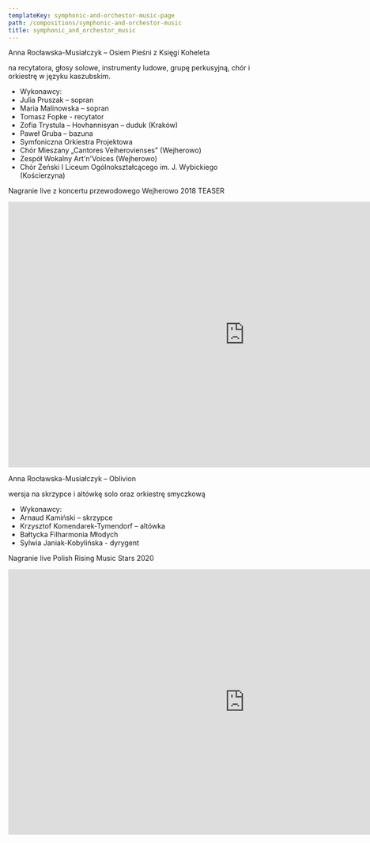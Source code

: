 ```yaml
---
templateKey: symphonic-and-orchestor-music-page
path: /compositions/symphonic-and-orchestor-music
title: symphonic_and_orchestor_music
---
```

<div class="wrapper container">
    <div class="row center-xs">
        <div class="col-xs-12 col-md-6">
            <div class="box works-box">
                <p class="works__title">Anna Rocławska-Musiałczyk –  Osiem Pieśni z Księgi Koheleta</p>
                <p class="works__subtitle">na recytatora, głosy solowe, instrumenty ludowe, grupę perkusyjną, chór i orkiestrę w języku kaszubskim.</p>
                <ul class="works__performers">
                    <li class="works__performers--title">Wykonawcy:</li>
                    <li>Julia Pruszak – sopran</li>
                    <li>Maria Malinowska – sopran</li>
                    <li>Tomasz Fopke - recytator</li>
                    <li>Zofia Trystula – Hovhannisyan – duduk (Kraków)</li>
                    <li>Paweł Gruba – bazuna</li>
                    <li>Symfoniczna Orkiestra Projektowa</li>
                    <li>Chór Mieszany „Cantores Veiherovienses” (Wejherowo)</li>
                    <li>Zespół Wokalny Art'n'Voices (Wejherowo)</li>
                    <li>Chór Żeński I Liceum Ogólnokształcącego im. J. Wybickiego (Kościerzyna)</li>
                </ul>
                <p class="works__details">
                    Nagranie live z koncertu przewodowego Wejherowo 2018 TEASER
                </p>
            </div>
        </div>
        <div class="col-xs-12 col-md-6">
            <div class="box works-box">
                <div class="youtube-movie">
                    <iframe width="956" height="538" src="https://www.youtube.com/embed/ZUttyAsh930" frameborder="0" allow="accelerometer; autoplay; clipboard-write; encrypted-media; gyroscope; picture-in-picture" allowfullscreen></iframe>
                </div>
            </div>
        </div>
        <div class="col-xs-12">
            <div class="separator mt-3 mb-3"></div>
        </div>
    </div>
    <div class="row reverse center-xs">
        <div class="col-xs-12 col-md-6">
            <div class="box works-box">
                <p class="works__title">Anna Rocławska-Musiałczyk – Oblivion</p>
                <p class="works__subtitle">wersja na skrzypce i altówkę solo oraz orkiestrę smyczkową</p>
                <ul class="works__performers">
                    <li class="works__performers--title">Wykonawcy:</li>
                    <li>Arnaud Kamiński – skrzypce</li>
                    <li>Krzysztof Komendarek-Tymendorf – altówka</li>
                    <li>Bałtycka Filharmonia Młodych</li>
                    <li>Sylwia Janiak-Kobylińska - dyrygent</li>
                </ul>
                <p class="works__details">
                    Nagranie live Polish Rising Music Stars 2020
                </p>
            </div>
        </div>
        <div class="col-xs-12 col-md-6">
            <div class="box works-box">
                <div class="youtube-movie">
                    <iframe width="956" height="538" src="https://www.youtube.com/embed/DvLqaWachE8" frameborder="0" allow="accelerometer; autoplay; clipboard-write; encrypted-media; gyroscope; picture-in-picture" allowfullscreen></iframe>
                </div>
            </div>
        </div>
    </div>
</div>
